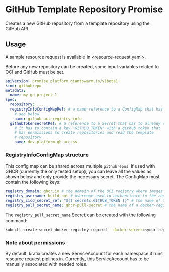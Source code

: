 # GitHub Template Repository Promise

Creates a new GitHub repository from a template repository using the GitHub API.

## Usage

A sample resource request is available in <resource-request.yaml>.

Before any new repository can be created, some input variables related to OCI and GitHub must be set.

```yaml
apiVersion: promise.platform.giantswarm.io/v1beta1
kind: githubrepo
metadata:
  name: my-go-project-1
spec:
  repository: ...
  registryInfoConfigMapRef: # a name reference to a ConfigMap that has to already exist
    # see below
    name: github-oci-registry-info
  githubTokenSecretRef: # a reference to a Secret that has to already exist; see below
    # it has to contain a key "GITHUB_TOKEN" with a github token that
    # has permissions to create repositories and read the template
    # repository
    name: dev-platform-gh-access
```

### RegistryInfoConfigMap structure

This config map can be shared across multiple `githubrepos`. If used with GHCR (currently the only tested setup), you can leave all the values as shown below and only provide the necessary secret. The ConfigMap must contain the following keys:

```yaml
registry_domain: ghcr.io # the domain of the OCI registry where images are uploaded
registry_username: build_bot # username used to authenticate to the registry
registry_cicd_secret_ref: "${{ secrets.GITHUB_TOKEN }}" # the name of the secret configured in the CI/CD project that can be used to push to the registry
registry_pull_secret_name: ghcr-pull-secret # the name of a docker-registry type secret that can be used to pull the images built by the projects into deployment clusters
```

The `registry_pull_secret_name` Secret can be created with the following command:

```bash
kubectl create secret docker-registry regcred --docker-server=<your-registry-server> --docker-username=<your-name> --docker-password=<your-pword> --docker-email=<your-email>
```

### Note about permissions

By default, kratix creates a new ServiceAccount for each namespace it runs resource request piplines in. Currently, this ServiceAccount has to be manually associated with needed roles.
